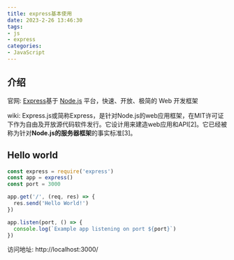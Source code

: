 ```yaml
---
title: express基本使用
date: 2023-2-26 13:46:30 
tags:
- js
- express
categories:
- JavaScript
---
```


## 介绍

官网: [Express](https://www.expressjs.com.cn/)基于 [Node.js](https://nodejs.org/en/) 平台，快速、开放、极简的 Web 开发框架

wiki:  Express.js或简称Express，是针对Node.js的web应用框架，在MIT许可证下作为自由及开放源代码软件发行。它设计用来建造web应用和API[2]。它已经被称为针对**Node.js的服务器框架**的事实标准[3]。

## Hello world

```js
const express = require('express')
const app = express()
const port = 3000

app.get('/', (req, res) => {
  res.send('Hello World!')
})

app.listen(port, () => {
  console.log(`Example app listening on port ${port}`)
})
```

访问地址:  http://localhost:3000/
